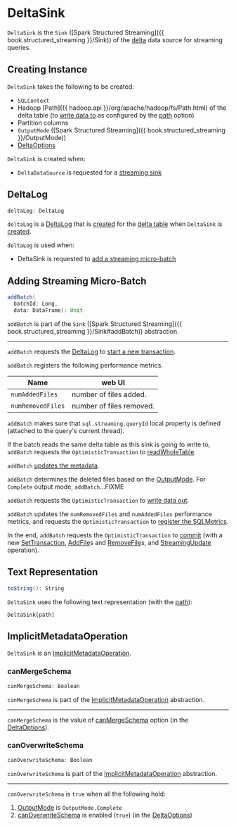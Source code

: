 # DeltaSink

`DeltaSink` is the `Sink` ([Spark Structured Streaming]({{ book.structured_streaming }}/Sink)) of the [delta](DeltaDataSource.md) data source for streaming queries.

## Creating Instance

`DeltaSink` takes the following to be created:

* <span id="sqlContext"> `SQLContext`
* <span id="path"> Hadoop [Path]({{ hadoop.api }}/org/apache/hadoop/fs/Path.html) of the delta table (to [write data to](#addBatch) as configured by the [path](options/index.md#path) option)
* <span id="partitionColumns"> Partition columns
* <span id="outputMode"> `OutputMode` ([Spark Structured Streaming]({{ book.structured_streaming }}/OutputMode))
* <span id="options"> [DeltaOptions](DeltaOptions.md)

`DeltaSink` is created when:

* `DeltaDataSource` is requested for a [streaming sink](DeltaDataSource.md#createSink)

## <span id="deltaLog"> DeltaLog

```scala
deltaLog: DeltaLog
```

`deltaLog` is a [DeltaLog](DeltaLog.md) that is [created](DeltaLog.md#forTable) for the [delta table](#path) when `DeltaSink` is [created](#creating-instance).

`deltaLog` is used when:

* DeltaSink is requested to [add a streaming micro-batch](#addBatch)

## <span id="addBatch"> Adding Streaming Micro-Batch

```scala
addBatch(
  batchId: Long,
  data: DataFrame): Unit
```

`addBatch` is part of the `Sink` ([Spark Structured Streaming]({{ book.structured_streaming }}/Sink#addBatch)) abstraction.

---

`addBatch` requests the [DeltaLog](#deltaLog) to [start a new transaction](DeltaLog.md#withNewTransaction).

`addBatch` registers the following performance metrics.

Name              | web UI
------------------|------------------------
`numAddedFiles`   | number of files added.
`numRemovedFiles` | number of files removed.

`addBatch` makes sure that `sql.streaming.queryId` local property is defined (attached to the query's current thread).

If the batch reads the same delta table as this sink is going to write to, `addBatch` requests the `OptimisticTransaction` to [readWholeTable](OptimisticTransactionImpl.md#readWholeTable).

`addBatch` [updates the metadata](ImplicitMetadataOperation.md#updateMetadata).

`addBatch` determines the deleted files based on the [OutputMode](#outputMode). For `Complete` output mode, `addBatch`...FIXME

`addBatch` requests the `OptimisticTransaction` to [write data out](TransactionalWrite.md#writeFiles).

`addBatch` updates the `numRemovedFiles` and `numAddedFiles` performance metrics, and requests the `OptimisticTransaction` to [register the SQLMetrics](SQLMetricsReporting.md#registerSQLMetrics).

In the end, `addBatch` requests the `OptimisticTransaction` to [commit](OptimisticTransactionImpl.md#commit) (with a new [SetTransaction](SetTransaction.md), [AddFile](AddFile.md)s and [RemoveFile](RemoveFile.md)s, and [StreamingUpdate](Operation.md#StreamingUpdate) operation).

## <span id="toString"> Text Representation

```scala
toString(): String
```

`DeltaSink` uses the following text representation (with the [path](#path)):

```text
DeltaSink[path]
```

## <span id="ImplicitMetadataOperation"> ImplicitMetadataOperation

`DeltaSink` is an [ImplicitMetadataOperation](ImplicitMetadataOperation.md).

### <span id="canMergeSchema"> canMergeSchema

```scala
canMergeSchema: Boolean
```

`canMergeSchema` is part of the [ImplicitMetadataOperation](ImplicitMetadataOperation.md#canMergeSchema) abstraction.

---

`canMergeSchema` is the value of [canMergeSchema](DeltaWriteOptionsImpl.md#canMergeSchema) option (in the [DeltaOptions](#options)).

### <span id="canOverwriteSchema"> canOverwriteSchema

```scala
canOverwriteSchema: Boolean
```

`canOverwriteSchema` is part of the [ImplicitMetadataOperation](ImplicitMetadataOperation.md#canOverwriteSchema) abstraction.

---

`canOverwriteSchema` is `true` when all the following hold:

1. [OutputMode](DeltaWriteOptionsImpl.md#outputMode) is `OutputMode.Complete`
1. [canOverwriteSchema](DeltaWriteOptionsImpl.md#canOverwriteSchema) is enabled (`true`) (in the [DeltaOptions](#options))
